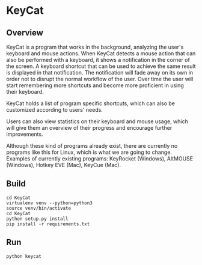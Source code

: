 # KeyCat

## Overview
KeyCat is a program that works in the background, analyzing the user's keyboard and mouse actions. When KeyCat detects a mouse action that can also be performed with a keyboard, it shows a notification in the corner of the screen. A keyboard shortcut that can be used to achieve the same result is displayed in that notification. The notification will fade away on its own in order not to disrupt the normal workflow of the user. Over time the user will start remembering more shortcuts and become more proficient in using their keyboard.

KeyCat holds a list of program specific shortcuts, which can also be customized according to users' needs.

Users can also view statistics on their keyboard and mouse usage, which will give them an overview of their progress and encourage further improvements.

Although these kind of programs already exist, there are currently no programs like this for Linux, which is what we are going to change. Examples of currently existing programs: KeyRocket (Windows), AltMOUSE (Windows), Hotkey EVE (Mac), KeyCue (Mac).

## Build
~~~~
cd KeyCat
virtualenv venv --python=python3
source venv/bin/activate
cd KeyCat
python setup.py install
pip install -r requirements.txt
~~~~

## Run
~~~~
python keycat
~~~~
